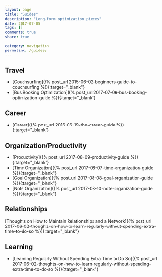 ```yaml
---
layout: page
title: "Guides"
description: "Long-form optimization pieces"
date: 2017-07-05
tags: []
comments: true
share: true

category: navigation
permalink: /guides/
---
```


## Travel
* [Couchsurfing]({% post_url 2015-06-02-beginners-guide-to-couchsurfing %}){:target="_blank"}
* [Bus Booking Optimization]({% post_url 2017-07-06-bus-booking-optimization-guide %}){:target="_blank"}

## Career
* [Career]({% post_url 2016-06-19-the-career-guide %}){:target="_blank"}

## Organization/Productivity
* [Productivity]({% post_url 2017-08-09-productivity-guide %}){:target="_blank"}
* [Time Organization]({% post_url 2017-08-07-time-organization-guide %}){:target="_blank"}
* [Goal Organization]({% post_url 2017-08-08-goal-organization-guide %}){:target="_blank"}
* [Note Organization]({% post_url 2017-08-10-note-organization-guide %}){:target="_blank"}

## Relationships 
[Thoughts on How to Maintain Relationships and a Network]({% post_url 2017-06-02-thoughts-on-how-to-learn-regularly-without-spending-extra-time-to-do-so %}){:target="_blank"}

## Learning
* [Learning Regularly Without Spending Extra Time to Do So]({% post_url 2017-06-02-thoughts-on-how-to-learn-regularly-without-spending-extra-time-to-do-so %}){:target="_blank"}